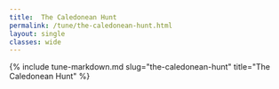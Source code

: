 ```yaml
---
title:  The Caledonean Hunt
permalink: /tune/the-caledonean-hunt.html
layout: single
classes: wide
---
```

{% include tune-markdown.md slug="the-caledonean-hunt" title="The Caledonean Hunt" %}
